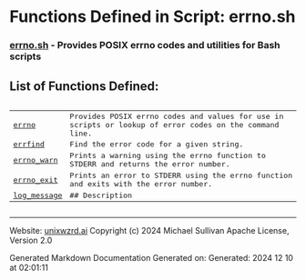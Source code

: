 # Functions Defined in Script: errno.sh



### [errno.sh](/docs/shdoc/bin/shinclude/scripts/errno.sh.md) - Provides POSIX errno codes and utilities for Bash scripts



## List of Functions Defined:



<pre><table>
<tr><td><a href="functions/errno.md">errno</a></td><td>Provides POSIX errno codes and values for use in scripts or lookup of error codes on the command line.</td></tr>
<tr><td><a href="functions/errfind.md">errfind</a></td><td>Find the error code for a given string.</td></tr>
<tr><td><a href="functions/errno_warn.md">errno_warn</a></td><td>Prints a warning using the errno function to STDERR and returns the error number.</td></tr>
<tr><td><a href="functions/errno_exit.md">errno_exit</a></td><td>Prints an error to STDERR using the errno function and exits with the error number.</td></tr>
<tr><td><a href="functions/log_message.md">log_message</a></td><td>## Description</td></tr>
</table></pre>

---
Website: [unixwzrd.ai](https://unixwzrd.ai)
Copyright (c) 2024 Michael Sullivan
Apache License, Version 2.0

Generated Markdown Documentation
Generated on: Generated: 2024 12 10 at 02:01:11
